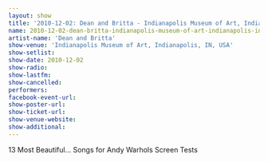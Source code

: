 ```yaml
---
layout: show
title: '2010-12-02: Dean and Britta - Indianapolis Museum of Art, Indianapolis, IN, USA'
name: 2010-12-02-dean-britta-indianapolis-museum-of-art-indianapolis-in-usa
artist-name: 'Dean and Britta'
show-venue: 'Indianapolis Museum of Art, Indianapolis, IN, USA'
show-setlist: 
show-date: 2010-12-02
show-radio: 
show-lastfm: 
show-cancelled: 
performers: 
facebook-event-url: 
show-poster-url: 
show-ticket-url: 
show-venue-website: 
show-additional: 
---
```


13 Most Beautiful... Songs for Andy Warhols Screen Tests